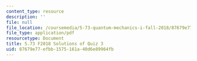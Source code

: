 ```yaml
---
content_type: resource
description: ''
file: null
file_location: /coursemedia/5-73-quantum-mechanics-i-fall-2018/87679e77efbb1575161a40d6e89964fb_MIT5_73F18_quiz3_soln.pdf
file_type: application/pdf
resourcetype: Document
title: 5.73 F2018 Solutions of Quiz 3
uid: 87679e77-efbb-1575-161a-40d6e89964fb
---
```

